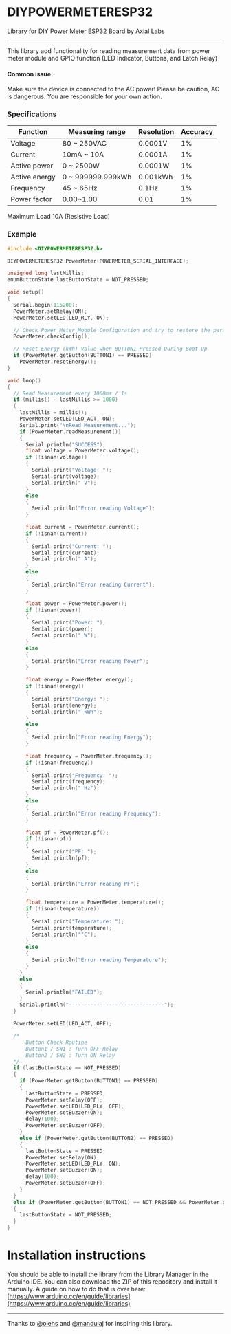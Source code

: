 # DIYPOWERMETERESP32
Library for DIY Power Meter ESP32 Board by Axial Labs

***

This library add functionality for reading measurement data from power meter module and GPIO function (LED Indicator, Buttons, and Latch Relay)

#### Common issue:
Make sure the device is connected to the AC power! Please be caution, AC is dangerous. You are responsible for your own action.

### Specifications

| Function      | Measuring range      | Resolution      | Accuracy | 
|---------------|----------------------|-----------------|----------|
| Voltage       | 80 ~ 250VAC          | 0.0001V         | 1%       |
| Current       | 10mA ~ 10A           | 0.0001A         | 1%       |
| Active power  | 0 ~ 2500W            | 0.0001W         | 1%       |
| Active energy | 0 ~ 999999.999kWh    | 0.001kWh        | 1%       |
| Frequency     | 45 ~ 65Hz            | 0.1Hz           | 1%       |
| Power factor  | 0.00~1.00            | 0.01            | 1%       |

Maximum Load 10A (Resistive Load)

### Example
```c++
#include <DIYPOWERMETERESP32.h>

DIYPOWERMETERESP32 PowerMeter(POWERMETER_SERIAL_INTERFACE);

unsigned long lastMillis;
enumButtonState lastButtonState = NOT_PRESSED;

void setup()
{
  Serial.begin(115200);
  PowerMeter.setRelay(ON);
  PowerMeter.setLED(LED_RLY, ON);

  // Check Power Meter Module Configuration and try to restore the parameter if not matched
  PowerMeter.checkConfig();

  // Reset Energy (kWh) Value when BUTTON1 Pressed During Boot Up
  if (PowerMeter.getButton(BUTTON1) == PRESSED)
    PowerMeter.resetEnergy();
}

void loop()
{
  // Read Measurement every 1000ms / 1s
  if (millis() - lastMillis >= 1000)
  {
    lastMillis = millis();
    PowerMeter.setLED(LED_ACT, ON);
    Serial.print("\nRead Measurement...");
    if (PowerMeter.readMeasurement())
    {
      Serial.println("SUCCESS");
      float voltage = PowerMeter.voltage();
      if (!isnan(voltage))
      {
        Serial.print("Voltage: ");
        Serial.print(voltage);
        Serial.println(" V");
      }
      else
      {
        Serial.println("Error reading Voltage");
      }

      float current = PowerMeter.current();
      if (!isnan(current))
      {
        Serial.print("Current: ");
        Serial.print(current);
        Serial.println(" A");
      }
      else
      {
        Serial.println("Error reading Current");
      }

      float power = PowerMeter.power();
      if (!isnan(power))
      {
        Serial.print("Power: ");
        Serial.print(power);
        Serial.println(" W");
      }
      else
      {
        Serial.println("Error reading Power");
      }

      float energy = PowerMeter.energy();
      if (!isnan(energy))
      {
        Serial.print("Energy: ");
        Serial.print(energy);
        Serial.println(" kWh");
      }
      else
      {
        Serial.println("Error reading Energy");
      }

      float frequency = PowerMeter.frequency();
      if (!isnan(frequency))
      {
        Serial.print("Frequency: ");
        Serial.print(frequency);
        Serial.println(" Hz");
      }
      else
      {
        Serial.println("Error reading Frequency");
      }

      float pf = PowerMeter.pf();
      if (!isnan(pf))
      {
        Serial.print("PF: ");
        Serial.println(pf);
      }
      else
      {
        Serial.println("Error reading PF");
      }

      float temperature = PowerMeter.temperature();
      if (!isnan(temperature))
      {
        Serial.print("Temperature: ");
        Serial.print(temperature);
        Serial.println("°C");
      }
      else
      {
        Serial.println("Error reading Temperature");
      }
    }
    else
    {
      Serial.println("FAILED");
    }
    Serial.println("-------------------------------");
  }

  PowerMeter.setLED(LED_ACT, OFF);

  /*
      Button Check Routine
      Button1 / SW1 : Turn OFF Relay
      Button2 / SW2 : Turn ON Relay
  */
  if (lastButtonState == NOT_PRESSED)
  {
    if (PowerMeter.getButton(BUTTON1) == PRESSED)
    {
      lastButtonState = PRESSED;
      PowerMeter.setRelay(OFF);
      PowerMeter.setLED(LED_RLY, OFF);
      PowerMeter.setBuzzer(ON);
      delay(100);
      PowerMeter.setBuzzer(OFF);
    }
    else if (PowerMeter.getButton(BUTTON2) == PRESSED)
    {
      lastButtonState = PRESSED;
      PowerMeter.setRelay(ON);
      PowerMeter.setLED(LED_RLY, ON);
      PowerMeter.setBuzzer(ON);
      delay(100);
      PowerMeter.setBuzzer(OFF);
    }
  }
  else if (PowerMeter.getButton(BUTTON1) == NOT_PRESSED && PowerMeter.getButton(BUTTON2) == NOT_PRESSED)
  {
    lastButtonState = NOT_PRESSED;
  }
}
```
# Installation instructions
You should be able to install the library from the Library Manager in the Arduino IDE. You can also download the ZIP of this repository and install it manually. A guide on how to do that is over here: [https://www.arduino.cc/en/guide/libraries](https://www.arduino.cc/en/guide/libraries) 

***
Thanks to [@olehs](https://github.com/olehs) and [@mandulaj](https://github.com/mandulaj) for inspiring this library.

